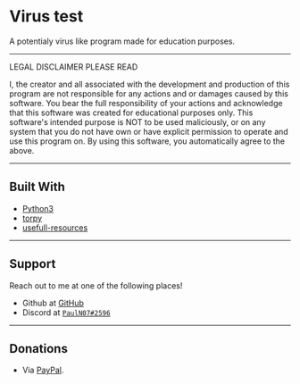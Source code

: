 # Virus test

A potentialy virus like program made for education purposes.


---

LEGAL DISCLAIMER PLEASE READ

I, the creator and all associated with the development and production of this program are not responsible for any actions and or damages caused by this software. You bear the full responsibility of your actions and acknowledge that this software was created for educational purposes only. This software's intended purpose is NOT to be used maliciously, or on any system that you do not have own or have explicit permission to operate and use this program on. By using this software, you automatically agree to the above.

---

## Built With

- [Python3](https://docs.python.org/3/)
- [torpy](https://github.com/torpyorg/torpy/)
- [usefull-resources](https://github.com/JamesPerisher/usefull-resources)

---

## Support

Reach out to me at one of the following places!

- Github at [GitHub](https://github.com/JamesPerisher)
- Discord at <a href="https://discordapp.com/" target="_blank">`PaulN07#2596`</a>

---

## Donations

- Via <a href="https://www.paypal.me/pauln07/" target="_blank">PayPal</a>.
